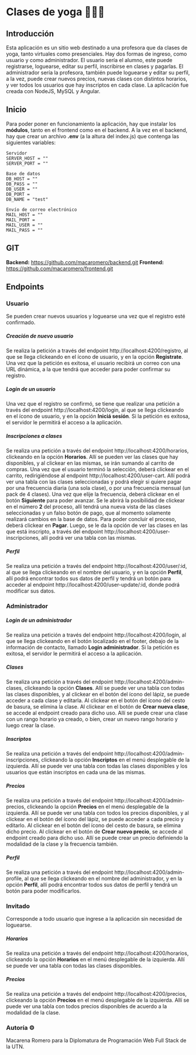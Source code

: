 # Clases de yoga 🧎🏽‍♀️

## Introducción
Esta aplicación es un sitio web destinado a una profesora que da clases de yoga, tanto virtuales como presenciales. Hay dos formas de ingreso, como usuario y como administrador. El usuario sería el alumno, este puede registrarse, loguearse, editar su perfil, inscribirse en clases y pagarlas. El administrador sería la profesora, también puede loguearse y editar su perfil, a la vez, puede crear nuevos precios, nuevas clases con distintos horarios, y ver todos los usuarios que hay inscriptos en cada clase. 
La aplicación fue creada con NodeJS, MySQL y Angular.

## Inicio 
Para poder poner en funcionamiento la aplicación, hay que instalar los **módulos**, tanto en el frontend como en el backend. A la vez en el backend, hay que crear un archivo **.env** (a la altura del index.js) que contenga las siguientes variables:

```
Servidor
SERVER_HOST = ""
SERVER_PORT = ""
```

```
Base de datos
DB_HOST = ""
DB_PASS = ""
DB_USER = ""
DB_PORT = 
DB_NAME = "test"
```

```
Envío de correo electrónico
MAIL_HOST = ""
MAIL_PORT = 
MAIL_USER = ""
MAIL_PASS = ""
```

## GIT

**Backend:**
https://github.com/macaromero/backend.git
**Frontend:**
https://github.com/macaromero/frontend.git

## Endpoints

### Usuario
Se pueden crear nuevos usuarios y loguearse una vez que el registro esté confirmado.

##### Creación de nuevo usuario
Se realiza la petición a través del endpoint http://localhost:4200/registro, al que se llega clickeando en el ícono de usuario, y en la opción **Registrate**.
Una vez que la petición es exitosa, el usuario recibirá un correo con una URL dinámica, a la que tendrá que acceder para poder confirmar su registro.
##### Login de un usuario
Una vez que el registro se confirmó, se tiene que realizar una petición a través del endpoint http://localhost:4200/login, al que se llega clickeando en el ícono de usuario, y en la opción **Iniciá sesión**.
Si la petición es exitosa, el servidor le permitirá el acceso a la aplicación.
##### Inscripciones a clases
Se realiza una petición a través del endpoint http://localhost:4200/horarios, clickeando en la opción **Horarios**. Allí se pueden ver las clases que hay disponibles, y al clickear en las mismas, se irán sumando al carrito de compras. Una vez que el usuario terminó la selección, deberá clickear en el carrito, redirigiéndose al endpoint http://localhost:4200/user-cart. Allí podrá ver una tabla con las clases seleccionadas y podrá elegir si quiere pagar por una frecuencia diaria (una sola clase), o por una frecuencia mensual (un pack de 4 clases). Una vez que elije la frecuencia, deberá clickear en el botón **Siguiente** para poder avanzar. Se le abrirá la posibilidad de clickear en el número **2** del proceso, allí tendrá una nueva vista de las clases seleccionadas y un falso botón de pago, que al momento solamente realizará cambios en la base de datos. Para poder concluir el proceso, deberá clickear en **Pagar**. Luego, se le da la opción de ver las clases en las que está inscripto, a través del endpoint http://localhost:4200/user-inscripciones, allí podrá ver una tabla con las mismas.
##### Perfil
Se realiza una petición a través del endpoint http://localhost:4200/user/:id, al que se llega clickeando en el nombre del usuario, y en la opción **Perfil**, allí podrá encontrar todos sus datos de perfil y tendrá un botón para acceder al endpoint http://localhost:4200/user-update/:id, donde podrá modificar sus datos.


### Administrador

##### Login de un administrador
Se realiza una petición a través del endpoint http://localhost:4200/login, al que se llega clickeando en el botón localizado en el footer, debajo de la información de contacto, llamado **Login administrador**. Si la petición es exitosa, el servidor le permitirá el acceso a la aplicación.
##### Clases
Se realiza una petición a través del endpoint http://localhost:4200/admin-clases, clickeando la opción **Clases**. Allí se puede ver una tabla con todas las clases disponibles, y al clickear en el botón del ícono del lápiz, se puede acceder a cada clase y editarla. Al clickear en el botón del ícono del cesto de basura, se elimina la clase. Al clickear en el botón de **Crear nueva clase**, se accede al endpoint creado para dicho uso. Allí se puede crear una clase con un rango horario ya creado, o bien, crear un nuevo rango horario y luego crear la clase.
##### Inscriptos
Se realiza una petición a través del endpoint http://localhost:4200/admin-inscripciones, clickeando la opción **Inscriptos** en el menú desplegable de la izquierda. Allí se puede ver una tabla con todas las clases disponibles y los usuarios que están inscriptos en cada una de las mismas.
##### Precios
Se realiza una petición a través del endpoint http://localhost:4200/admin-precios, clickeando la opción **Precios** en el menú desplegable de la izquierda. Allí se puede ver una tabla con todos los precios disponibles, y al clickear en el botón del ícono del lápiz, se puede acceder a cada precio y editarlo. Al clickear en el botón del ícono del cesto de basura, se elimina dicho precio. Al clickear en el botón de **Crear nuevo precio**, se accede al endpoint creado para dicho uso. Allí se puede crear un precio definiendo la modalidad de la clase y la frecuencia también.
##### Perfil
Se realiza una petición a través del endpoint http://localhost:4200/admin-profile, al que se llega clickeando en el nombre del administrador, y en la opción **Perfil**, allí podrá encontrar todos sus datos de perfil y tendrá un botón para poder modificarlos.


### Invitado
Corresponde a todo usuario que ingrese a la aplicación sin necesidad de loguearse.

##### Horarios
Se realiza una petición a través del endpoint http://localhost:4200/horarios, clickeando la opción **Horarios** en el menú desplegable de la izquierda. Allí se puede ver una tabla con todas las clases disponibles.
##### Precios
Se realiza una petición a través del endpoint http://localhost:4200/precios, clickeando la opción **Precios** en el menú desplegable de la izquierda. Allí se puede ver una tabla con todos precios disponibles de acuerdo a la modalidad de la clase.

### Autoría ⚙
Macarena Romero para la Diplomatura de Programación Web Full Stack de la UTN.
